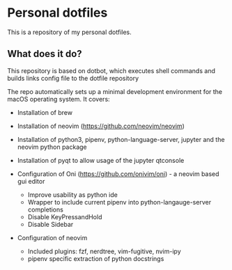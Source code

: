 # Personal dotfiles

This is a repository of my personal dotfiles.

## What does it do?

This repository is based on dotbot, which executes shell commands and builds links config file to the dotfile repository

The repo automatically sets up a minimal development environment for the macOS operating system. It covers:

 * Installation of brew
 * Installation of neovim (https://github.com/neovim/neovim)
 * Installation of python3, pipenv, python-language-server, jupyter and the neovim python package
 * Installation of pyqt to allow usage of the jupyter qtconsole
 
 * Configuration of Oni (https://github.com/onivim/oni) - a neovim based gui editor
    * Improve usability as python ide
    * Wrapper to include current pipenv into python-langauge-server completions
    * Disable KeyPressandHold
    * Disable Sidebar
 
 * Configuration of neovim
    * Included plugins: fzf, nerdtree, vim-fugitive, nvim-ipy
    * pipenv specific extraction of python docstrings
